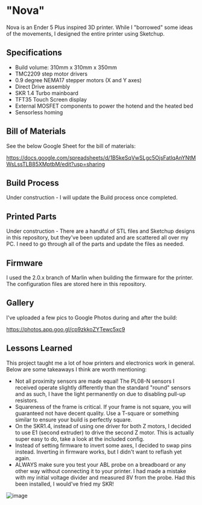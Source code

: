 # "Nova"
Nova is an Ender 5 Plus inspired 3D printer. While I "borrowed" some ideas of the movements, I designed the entire printer using Sketchup.

## Specifications
- Build volume: 310mm x 310mm x 350mm
- TMC2209 step motor drivers
- 0.9 degree NEMA17 stepper motors (X and Y axes)
- Direct Drive assembly 
- SKR 1.4 Turbo mainboard
- TFT35 Touch Screen display
- External MOSFET components to power the hotend and the heated bed
- Sensorless homing

## Bill of Materials
See the below Google Sheet for the bill of materials:

https://docs.google.com/spreadsheets/d/1B5keSqVwSLgc5OjsFatlqAnYNtMWsLssTLB85XMptbM/edit?usp=sharing

## Build Process
Under construction - I will update the Build process once completed.

## Printed Parts
Under construction - There are a handful of STL files and Sketchup designs in this repository, but they've been updated and are scattered all over my PC. I need to go through all of the parts and update the files as needed.

## Firmware
I used the 2.0.x branch of Marlin when building the firmware for the printer. The configuration files are stored here in this repository.

## Gallery
I've uploaded a few pics to Google Photos during and after the build:

https://photos.app.goo.gl/cp9zkkoZYTewc5xc9

## Lessons Learned
This project taught me a lot of how printers and electronics work in general. Below are some takeaways I think are worth mentioning:
- Not all proximity sensors are made equal! The PL08-N sensors I received operate slightly differently than the standard "round" sensors and as such, I have the light permanently on due to disabling pull-up resistors.
- Squareness of the frame is critical. If your frame is not square, you will guaranteed not have decent quality. Use a T-square or something similar to ensure your build is perfectly square.
- On the SKR1.4, instead of using one driver for both Z motors, I decided to use E1 (second extruder) to drive the second Z motor. This is actually super easy to do, take a look at the included config.
- Instead of setting firmware to invert some axes, I decided to swap pins instead. Inverting in firmware works, but I didn't want to reflash yet again.
- ALWAYS make sure you test your ABL probe on a breadboard or any other way without connecting it to your printer. I had made a mistake with my initial voltage divider and measured 8V from the probe. Had this been installed, I would've fried my SKR!


![image](https://user-images.githubusercontent.com/17118188/117857136-74b8c900-b25a-11eb-9464-94b7c1c22436.png)
